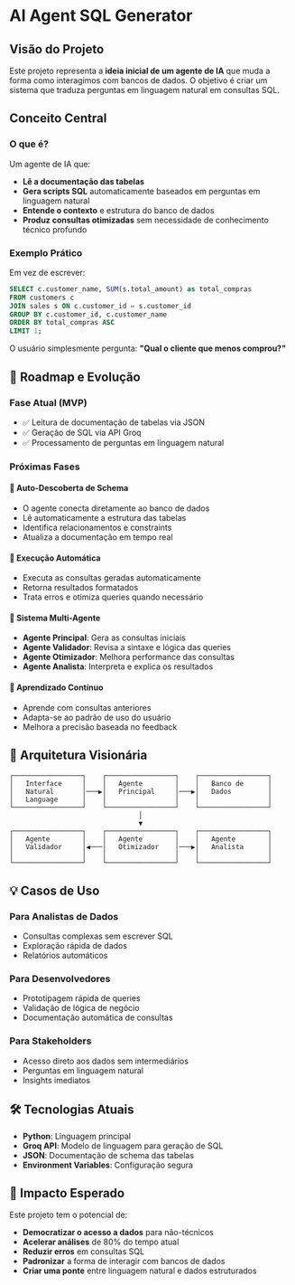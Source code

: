 # AI Agent SQL Generator

## Visão do Projeto

Este projeto representa a **ideia inicial de um agente de IA** que muda a forma como interagimos com bancos de dados. O objetivo é criar um sistema que traduza perguntas em linguagem natural em consultas SQL.

## Conceito Central

### O que é?
Um agente de IA que:
- **Lê a documentação das tabelas** 
- **Gera scripts SQL** automaticamente baseados em perguntas em linguagem natural
- **Entende o contexto** e estrutura do banco de dados
- **Produz consultas otimizadas** sem necessidade de conhecimento técnico profundo

### Exemplo Prático
Em vez de escrever:
```sql
SELECT c.customer_name, SUM(s.total_amount) as total_compras
FROM customers c
JOIN sales s ON c.customer_id = s.customer_id
GROUP BY c.customer_id, c.customer_name
ORDER BY total_compras ASC
LIMIT 1;
```

O usuário simplesmente pergunta: **"Qual o cliente que menos comprou?"**

## 🔮 Roadmap e Evolução

### Fase Atual (MVP)
- ✅ Leitura de documentação de tabelas via JSON
- ✅ Geração de SQL via API Groq
- ✅ Processamento de perguntas em linguagem natural

### Próximas Fases

#### 🔄 **Auto-Descoberta de Schema**
- O agente conecta diretamente ao banco de dados
- Lê automaticamente a estrutura das tabelas
- Identifica relacionamentos e constraints
- Atualiza a documentação em tempo real

#### 🤖 **Execução Automática**
- Executa as consultas geradas automaticamente
- Retorna resultados formatados
- Trata erros e otimiza queries quando necessário

#### 👥 **Sistema Multi-Agente**
- **Agente Principal**: Gera as consultas iniciais
- **Agente Validador**: Revisa a sintaxe e lógica das queries
- **Agente Otimizador**: Melhora performance das consultas
- **Agente Analista**: Interpreta e explica os resultados

#### 🧠 **Aprendizado Contínuo**
- Aprende com consultas anteriores
- Adapta-se ao padrão de uso do usuário
- Melhora a precisão baseada no feedback

## 🎨 Arquitetura Visionária

```
┌─────────────────┐    ┌─────────────────┐    ┌─────────────────┐
│   Interface     │    │   Agente        │    │   Banco de      │
│   Natural       │───▶│   Principal     │───▶│   Dados         │
│   Language      │    │                 │    │                 │
└─────────────────┘    └─────────────────┘    └─────────────────┘
                                │
                                ▼
┌─────────────────┐    ┌─────────────────┐    ┌─────────────────┐
│   Agente        │    │   Agente        │    │   Agente        │
│   Validador     │◀───│   Otimizador    │───▶│   Analista      │
│                 │    │                 │    │                 │
└─────────────────┘    └─────────────────┘    └─────────────────┘
```

## 💡 Casos de Uso

### Para Analistas de Dados
- Consultas complexas sem escrever SQL
- Exploração rápida de dados
- Relatórios automáticos

### Para Desenvolvedores
- Prototipagem rápida de queries
- Validação de lógica de negócio
- Documentação automática de consultas

### Para Stakeholders
- Acesso direto aos dados sem intermediários
- Perguntas em linguagem natural
- Insights imediatos

## 🛠️ Tecnologias Atuais

- **Python**: Linguagem principal
- **Groq API**: Modelo de linguagem para geração de SQL
- **JSON**: Documentação de schema das tabelas
- **Environment Variables**: Configuração segura

## 🌟 Impacto Esperado

Este projeto tem o potencial de:
- **Democratizar o acesso a dados** para não-técnicos
- **Acelerar análises** de 80% do tempo atual
- **Reduzir erros** em consultas SQL
- **Padronizar** a forma de interagir com bancos de dados
- **Criar uma ponte** entre linguagem natural e dados estruturados
